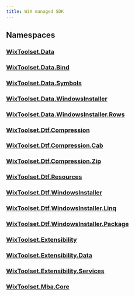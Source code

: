 ```yaml
---
title: WiX managed SDK
---
```

## Namespaces
### [WixToolset.Data](wixtoolsetdata/)
### [WixToolset.Data.Bind](wixtoolsetdatabind/)
### [WixToolset.Data.Symbols](wixtoolsetdatasymbols/)
### [WixToolset.Data.WindowsInstaller](wixtoolsetdatawindowsinstaller/)
### [WixToolset.Data.WindowsInstaller.Rows](wixtoolsetdatawindowsinstallerrows/)
### [WixToolset.Dtf.Compression](wixtoolsetdtfcompression/)
### [WixToolset.Dtf.Compression.Cab](wixtoolsetdtfcompressioncab/)
### [WixToolset.Dtf.Compression.Zip](wixtoolsetdtfcompressionzip/)
### [WixToolset.Dtf.Resources](wixtoolsetdtfresources/)
### [WixToolset.Dtf.WindowsInstaller](wixtoolsetdtfwindowsinstaller/)
### [WixToolset.Dtf.WindowsInstaller.Linq](wixtoolsetdtfwindowsinstallerlinq/)
### [WixToolset.Dtf.WindowsInstaller.Package](wixtoolsetdtfwindowsinstallerpackage/)
### [WixToolset.Extensibility](wixtoolsetextensibility/)
### [WixToolset.Extensibility.Data](wixtoolsetextensibilitydata/)
### [WixToolset.Extensibility.Services](wixtoolsetextensibilityservices/)
### [WixToolset.Mba.Core](wixtoolsetmbacore/)
